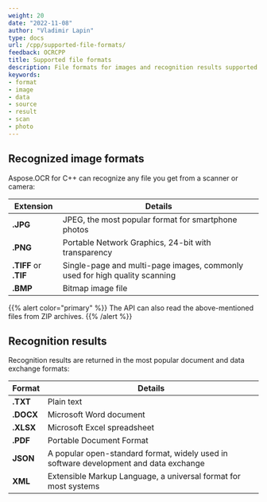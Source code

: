 ```yaml
---
weight: 20
date: "2022-11-08"
author: "Vladimir Lapin"
type: docs
url: /cpp/supported-file-formats/
feedback: OCRCPP
title: Supported file formats
description: File formats for images and recognition results supported by Aspose.OCR for C++.
keywords:
- format
- image
- data
- source
- result
- scan
- photo
---
```


## Recognized image formats

Aspose.OCR for C++ can recognize any file you get from a scanner or camera:

Extension             | Details
--------------------- | -------
**.JPG**              | JPEG, the most popular format for smartphone photos
**.PNG**              | Portable Network Graphics, 24-bit with transparency
**.TIFF** or **.TIF** | Single-page and multi-page images, commonly used for high quality scanning
**.BMP**              | Bitmap image file

{{% alert color="primary" %}}
The API can also read the above-mentioned files from ZIP archives.
{{% /alert %}}

## Recognition results

Recognition results are returned in the most popular document and data exchange formats:

Format    | Details
--------- | -------
**.TXT**  | Plain text
**.DOCX** | Microsoft Word document
**.XLSX** | Microsoft Excel spreadsheet
**.PDF**  | Portable Document Format
**JSON**  | A popular open-standard format, widely used in software development and data exchange
**XML**   | Extensible Markup Language, a universal format for most systems
